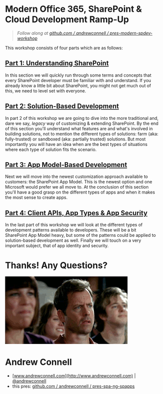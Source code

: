 Modern Office 365, SharePoint & Cloud Development Ramp-Up
=========================================================
> *Follow along at [github.com / andrewconnell / pres-modern-spdev-workshop](http://github.com/andrewconnell/pres-modern-spdev-workshop)*

This workshop consists of four parts which are as follows:



[Part 1: Understanding SharePoint](presentation-part1.md)
---------------------------------------------------------
In this section we will quickly run through some terms and concepts that every SharePoint developer must be familiar with and understand. If you already know a little bit about SharePoint, you might not get much out of this, we need to level set with everyone.



[Part 2: Solution-Based Development](presentation-part2.md)
---------------------------------------------------------
In part 2 of this workshop we are going to dive into the more traditional and, dare we say, *legacy* way of customizing & extending SharePoint. By the end of this section you'll understand what features are and what's involved in building solutions, not to mention the different types of solutions: farm (aka: fully-trusted) or sandboxed (aka: partially trusted) solutions. But most importantly you will have an idea when are the best types of situations where each type of solution fits the scenario.



[Part 3: App Model-Based Development](presentation-part3.md)
---------------------------------------------------------
Next we will move into the newest customization approach available to customers: the SharePoint App Model. This is the newest option and one Microsoft would prefer we all move to. At the conclusion of this section you'll have a good grasp on the different types of apps and when it makes the most sense to create apps.



[Part 4: Client APIs, App Types & App Security](presentation-part4.md)
---------------------------------------------------------
In the last part of this workshop we will look at the different types of development patterns available to developers. These will be a bit SharePoint App Model heavy, but some of the patterns could be applied to solution-based development as well. Finally we will touch on a very important subject, that of app identity and security.



Thanks! Any Questions?
======================
![questions?](img/clapping.gif)



Andrew Connell
==============
- [www.andrewconnell.com](http://www.andrewconnell.com) | [@andrewconnell](http://www.twitter.com/andrewconnell)
- this pres: [github.com / andrewconnell / pres-spa-ng-spapps](http://github.com/andrewconnell/pres-spa-ng-spapps)
